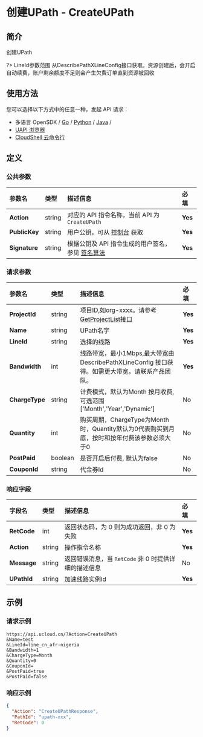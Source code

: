# 创建UPath - CreateUPath

## 简介

创建UPath

?> LineId参数范围 从DescribePathXLineConfig接口获取。资源创建后，会开启自动续费，账户剩余额度不足则会产生欠费订单直到资源被回收




## 使用方法

您可以选择以下方式中的任意一种，发起 API 请求：
- 多语言 OpenSDK / [Go](https://github.com/ucloud/ucloud-sdk-go) / [Python](https://github.com/ucloud/ucloud-sdk-python3) / [Java](https://github.com/ucloud/ucloud-sdk-java) /
- [UAPI 浏览器](https://console.ucloud.cn/uapi/detail?id=CreateUPath)
- [CloudShell 云命令行](https://shell.ucloud.cn/)


## 定义

### 公共参数

| 参数名 | 类型 | 描述信息 | 必填 |
|:---|:---|:---|:---|
| **Action**     | string  | 对应的 API 指令名称，当前 API 为 `CreateUPath`                        | **Yes** |
| **PublicKey**  | string  | 用户公钥，可从 [控制台](https://console.ucloud.cn/uapi/apikey) 获取                                             | **Yes** |
| **Signature**  | string  | 根据公钥及 API 指令生成的用户签名，参见 [签名算法](api/summary/signature.md)  | **Yes** |

### 请求参数

| 参数名 | 类型 | 描述信息 | 必填 |
|:---|:---|:---|:---|
| **ProjectId** | string | 项目ID,如org-xxxx。请参考[GetProjectList接口](api/summary/get_project_list) |**Yes**|
| **Name** | string | UPath名字 |**Yes**|
| **LineId** | string | 选择的线路 |**Yes**|
| **Bandwidth** | int | 线路带宽，最小1Mbps,最大带宽由 DescribePathXLineConfig 接口获得。如需更大带宽，请联系产品团队。 |**Yes**|
| **ChargeType** | string | 计费模式，默认为Month 按月收费,可选范围['Month','Year','Dynamic'] |No|
| **Quantity** | int | 购买周期，ChargeType为Month时，Quantity默认为0代表购买到月底，按时和按年付费该参数必须大于0 |No|
| **PostPaid** | boolean | 是否开启后付费, 默认为false |No|
| **CouponId** | string | 代金券Id |No|

### 响应字段

| 字段名 | 类型 | 描述信息 | 必填 |
|:---|:---|:---|:---|
| **RetCode** | int | 返回状态码，为 0 则为成功返回，非 0 为失败 |**Yes**|
| **Action** | string | 操作指令名称 |**Yes**|
| **Message** | string | 返回错误消息，当 `RetCode` 非 0 时提供详细的描述信息 |No|
| **UPathId** | string | 加速线路实例Id |**Yes**|




## 示例

### 请求示例
    
```
https://api.ucloud.cn/?Action=CreateUPath
&Name=test
&LineId=line_cn_afr-nigeria
&Bandwidth=1
&ChargeType=Month
&Quantity=0
&CouponId=
&PostPaid=true
&PostPaid=false
```

### 响应示例
    
```json
{
  "Action": "CreateUPathResponse",
  "PathId": "upath-xxx",
  "RetCode": 0
}
```





